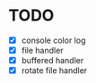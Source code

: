 # TODO

- [x] console color log
- [x] file handler
- [x] buffered handler
- [x] rotate file handler
